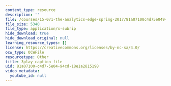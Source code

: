 ```yaml
---
content_type: resource
description: ''
file: /courses/15-071-the-analytics-edge-spring-2017/81a07100c4d75e0494cd18e1a2815198_8T248H2ax8c.srt
file_size: 5340
file_type: application/x-subrip
hide_download: true
hide_download_original: null
learning_resource_types: []
license: https://creativecommons.org/licenses/by-nc-sa/4.0/
ocw_type: OCWFile
resourcetype: Other
title: 3play caption file
uid: 81a07100-c4d7-5e04-94cd-18e1a2815198
video_metadata:
  youtube_id: null
---
```

